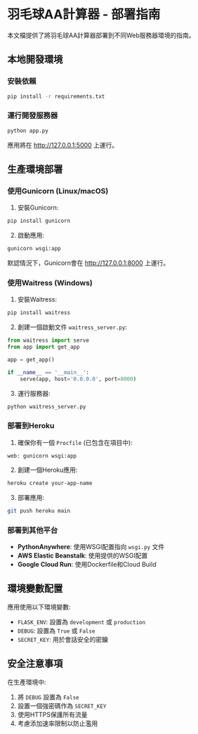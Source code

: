 # 羽毛球AA計算器 - 部署指南

本文檔提供了將羽毛球AA計算器部署到不同Web服務器環境的指南。

## 本地開發環境

### 安裝依賴

```bash
pip install -r requirements.txt
```

### 運行開發服務器

```bash
python app.py
```

應用將在 http://127.0.0.1:5000 上運行。

## 生產環境部署

### 使用Gunicorn (Linux/macOS)

1. 安裝Gunicorn:

```bash
pip install gunicorn
```

2. 啟動應用:

```bash
gunicorn wsgi:app
```

默認情況下，Gunicorn會在 http://127.0.0.1:8000 上運行。

### 使用Waitress (Windows)

1. 安裝Waitress:

```bash
pip install waitress
```

2. 創建一個啟動文件 `waitress_server.py`:

```python
from waitress import serve
from app import get_app

app = get_app()

if __name__ == '__main__':
    serve(app, host='0.0.0.0', port=8000)
```

3. 運行服務器:

```bash
python waitress_server.py
```

### 部署到Heroku

1. 確保你有一個 `Procfile` (已包含在項目中):

```
web: gunicorn wsgi:app
```

2. 創建一個Heroku應用:

```bash
heroku create your-app-name
```

3. 部署應用:

```bash
git push heroku main
```

### 部署到其他平台

- **PythonAnywhere**: 使用WSGI配置指向 `wsgi.py` 文件
- **AWS Elastic Beanstalk**: 使用提供的WSGI配置
- **Google Cloud Run**: 使用Dockerfile和Cloud Build

## 環境變數配置

應用使用以下環境變數:

- `FLASK_ENV`: 設置為 `development` 或 `production`
- `DEBUG`: 設置為 `True` 或 `False`
- `SECRET_KEY`: 用於會話安全的密鑰

## 安全注意事項

在生產環境中:

1. 將 `DEBUG` 設置為 `False`
2. 設置一個強密碼作為 `SECRET_KEY`
3. 使用HTTPS保護所有流量
4. 考慮添加速率限制以防止濫用